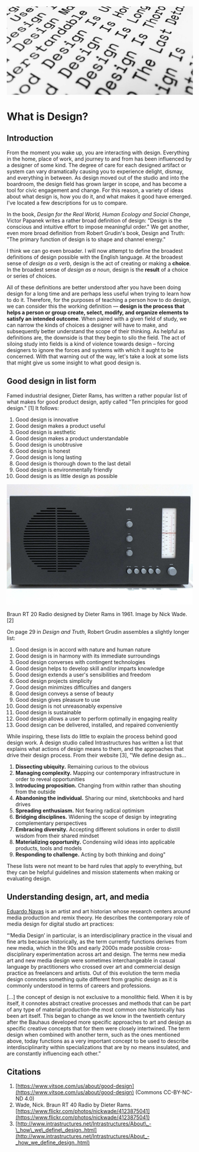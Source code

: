 ![Photo of Dieter Rams 10 principles of good design](/assets/what-is-design@2x.jpg)

# What is Design?

## Introduction

From the moment you wake up, you are interacting with design. Everything in the home, place of work, and journey to and from has been influenced by a designer of some kind. The degree of care for each designed artifact or system can vary dramatically causing you to experience delight, dismay, and everything in between. As design moved out of the studio and into the boardroom, the design field has grown larger in scope, and has become a tool for civic engagement and change. For this reason, a variety of ideas about what design is, how you do it, and what makes it good have emerged. I've located a few descriptions for us to compare.

In the book, _Design for the Real World, Human Ecology and Social Change_, Victor Papanek writes a rather broad definition of design: "Design is the conscious and intuitive effort to impose meaningful order." We get another, even more broad definition from Robert Grudin's book, Design and Truth: "The primary function of design is to shape and channel energy."

I think we can go even broader. I will now attempt to define the broadest definitions of design possible with the English language. At the broadest sense of _design as a verb_, design is the act of creating or making a **choice**. In the broadest sense of _design as a noun_, design is the **result** of a choice or series of choices.

All of these definitions are better understood after you have been doing design for a long time and are perhaps less useful when trying to learn how to do it. Therefore, for the purposes of teaching a person how to do design, we can consider this the working definition — **design is the process that helps a person or group create, select, modify, and organize elements to satisfy an intended outcome**. When paired with a given field of study, we can narrow the kinds of choices a designer will have to make, and subsequently better understand the scope of their thinking. As helpful as definitions are, the downside is that they begin to silo the field. The act of siloing study into fields is a kind of violence towards design – forcing designers to ignore the forces and systems with which it aught to be concerned. With that warning out of the way, let's take a look at some lists that might give us some insight to what good design is.

## Good design in list form

Famed industrial designer, Dieter Rams, has written a rather popular list of what makes for good product design, aptly called "Ten principles for good design." \[1\] It follows:

1. Good design is innovative
2. Good design makes a product useful
3. Good design is aesthetic
4. Good design makes a product understandable
5. Good design is unobtrusive
6. Good design is honest
7. Good design is long lasting
8. Good design is thorough down to the last detail
9. Good design is environmentally friendly
10. Good design is as little design as possible

![Photo of Braun RT 20 Radio](/assets/BraunRT20Radio@2x.jpg)

Braun RT 20 Radio designed by Dieter Rams in 1961. Image by Nick Wade.\[2\]

On page 29 in _Design and Truth_, Robert Grudin assembles a slightly longer list:

1. Good design is in accord with nature and human nature
2. Good design is in harmony with its immediate surroundings
3. Good design converses with contingent technologies
4. Good design helps to develop skill and/or imparts knowledge
5. Good design extends a user's sensibilities and freedom
6. Good design projects simplicity
7. Good design minimizes difficulties and dangers
8. Good design conveys a sense of beauty
9. Good design gives pleasure to use
10. Good design is not unreasonably expensive
11. Good design is sustainable
12. Good design allows a user to perform optimally in engaging reality
13. Good design can be delivered, installed, and repaired conveniently

While inspiring, these lists do little to explain the process behind good design work. A design studio called Intrastructures has written a list that explains what actions of design means to them, and the approaches that drive their design process. From their website \[3\], "We define design as...

1. **Dissecting ubiquity.** Remaining curious to the obvious
2. **Managing complexity.** Mapping our contemporary infrastructure in order to reveal opportunities
3. **Introducing proposition.** Changing from within rather than shouting from the outside
4. **Abandoning the individual.** Sharing our mind, sketchbooks and hard drives
5. **Spreading enthusiasm.** Not fearing radical optimism
6. **Bridging disciplines.** Widening the scope of design by integrating complementary perspectives
7. **Embracing diversity.** Accepting different solutions in order to distill wisdom from their shared mindset
8. **Materializing opportunity.** Condensing wild ideas into applicable products, tools and models
9. **Responding to challenge.** Acting by both thinking and doing"

These lists were not meant to be hard rules that apply to everything, but they can be helpful guidelines and mission statements when making or evaluating design.

## Understanding design, art, and media

[Eduardo Navas](http://navasse.net/) is an artist and art historian whose research centers around media production and remix theory. He describes the contemporary role of media design for digital studio art practices:

“‘Media Design’ in particular, is an interdisciplinary practice in the visual and fine arts because historically, as the term currently functions derives from new media, which in the 90s and early 2000s made possible cross-disciplinary experimentation across art and design. The terms new media art and new media design were sometimes interchangeable in casual language by practitioners who crossed over art and commercial design practice as freelancers and artists. Out of this evolution the term media design connotes something quite different from graphic design as it is commonly understood in terms of careers and professions.

[...] the concept of design is not exclusive to a monolithic field. When it is by itself, it connotes  abstract creative processes and methods that can be part of any type of material production–the most common one historically has been art itself. This began to change as we know in the twentieth century after the Bauhaus developed more specific approaches to art and design as specific creative concepts that for them were closely intertwined. The term design when combined with another term, such as the ones mentioned above, today functions as a very important concept to be used to describe interdisciplinarity within specializations that are by no means insulated, and are constantly influencing each other.”

## Citations

1. [https://www.vitsoe.com/us/about/good-design](https://www.vitsoe.com/us/about/good-design) \(Commons CC-BY-NC-ND 4.0\)
2. Wade, Nick. Braun RT 40 Radio by Dieter Rams. [https://www.flickr.com/photos/nickwade/4123875041](https://www.flickr.com/photos/nickwade/4123875041)
3. [http://www.intrastructures.net/Intrastructures/About\_-\_how\_we\_define\_design..html](http://www.intrastructures.net/Intrastructures/About_-_how_we_define_design..html)



